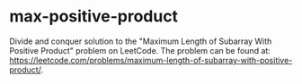 # max-positive-product
Divide and conquer solution to the "Maximum Length of Subarray With Positive Product" problem on LeetCode. The problem can be found at: https://leetcode.com/problems/maximum-length-of-subarray-with-positive-product/.

